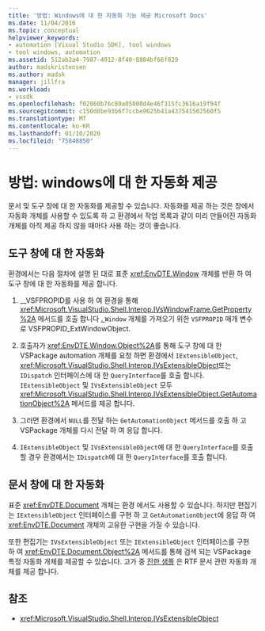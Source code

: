 ```yaml
---
title: '방법: Windows에 대 한 자동화 기능 제공 Microsoft Docs'
ms.date: 11/04/2016
ms.topic: conceptual
helpviewer_keywords:
- automation [Visual Studio SDK], tool windows
- tool windows, automation
ms.assetid: 512ab2a4-7987-4912-8f40-8804bf66f829
author: madskristensen
ms.author: madsk
manager: jillfra
ms.workload:
- vssdk
ms.openlocfilehash: f02860b76c80a05808d4e46f315fc3616a19f94f
ms.sourcegitcommit: c150d0be93b6f7ccbe9625b41a437541502560f5
ms.translationtype: MT
ms.contentlocale: ko-KR
ms.lasthandoff: 01/10/2020
ms.locfileid: "75848850"
---
```

# <a name="how-to-provide-automation-for-windows"></a>방법: windows에 대 한 자동화 제공

문서 및 도구 창에 대 한 자동화를 제공할 수 있습니다. 자동화를 제공 하는 것은 창에서 자동화 개체를 사용할 수 있도록 하 고 환경에서 작업 목록과 같이 미리 만들어진 자동화 개체를 아직 제공 하지 않을 때마다 사용 하는 것이 좋습니다.

## <a name="automation-for-tool-windows"></a>도구 창에 대 한 자동화

환경에서는 다음 절차에 설명 된 대로 표준 <xref:EnvDTE.Window> 개체를 반환 하 여 도구 창에 대 한 자동화를 제공 합니다.

1. __VSFPROPID를 사용 하 여 환경을 통해 <xref:Microsoft.VisualStudio.Shell.Interop.IVsWindowFrame.GetProperty%2A> 메서드를 호출 합니다 [. ](<xref:Microsoft.VisualStudio.Shell.Interop.__VSFPROPID.VSFPROPID_ExtWindowObject>)`Window` 개체를 가져오기 위한 `VSFPROPID` 매개 변수로 VSFPROPID_ExtWindowObject.

2. 호출자가 <xref:EnvDTE.Window.Object%2A>를 통해 도구 창에 대 한 VSPackage automation 개체를 요청 하면 환경에서 `IExtensibleObject`, <xref:Microsoft.VisualStudio.Shell.Interop.IVsExtensibleObject>또는 `IDispatch` 인터페이스에 대 한 `QueryInterface`를 호출 합니다. `IExtensibleObject` 및 `IVsExtensibleObject` 모두 <xref:Microsoft.VisualStudio.Shell.Interop.IVsExtensibleObject.GetAutomationObject%2A> 메서드를 제공 합니다.

3. 그러면 환경에서 `NULL`를 전달 하는 `GetAutomationObject` 메서드를 호출 하 고 VSPackage 개체를 다시 전달 하 여 응답 합니다.

4. `IExtensibleObject` 및 `IVsExtensibleObject`에 대 한 `QueryInterface`를 호출할 경우 환경에서는 `IDispatch`에 대 한 `QueryInterface`를 호출 합니다.

## <a name="automation-for-document-windows"></a>문서 창에 대 한 자동화

표준 <xref:EnvDTE.Document> 개체는 환경 에서도 사용할 수 있습니다. 하지만 편집기는 `IExtensibleObject` 인터페이스를 구현 하 고 `GetAutomationObject`에 응답 하 여 <xref:EnvDTE.Document> 개체의 고유한 구현을 가질 수 있습니다.

또한 편집기는 `IVsExtensibleObject` 또는 `IExtensibleObject` 인터페이스를 구현 하 여 <xref:EnvDTE.Document.Object%2A> 메서드를 통해 검색 되는 VSPackage 특정 자동화 개체를 제공할 수 있습니다. 고가 중 [진한 샘플](https://github.com/Microsoft/VSSDK-Extensibility-Samples) 은 RTF 문서 관련 자동화 개체를 제공 합니다.

## <a name="see-also"></a>참조

- <xref:Microsoft.VisualStudio.Shell.Interop.IVsExtensibleObject>
